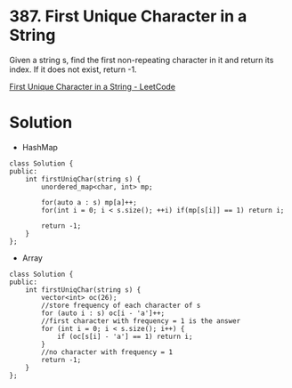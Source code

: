 # 387. First Unique Character in a String

Given a string s, find the first non-repeating character in it and return its index. If it does not exist, return -1.

[First Unique Character in a String - LeetCode](https://leetcode.com/problems/first-unique-character-in-a-string/description/)

# Solution

- HashMap
```
class Solution {
public:
    int firstUniqChar(string s) {
        unordered_map<char, int> mp;

        for(auto a : s) mp[a]++;
        for(int i = 0; i < s.size(); ++i) if(mp[s[i]] == 1) return i;

        return -1;
    }
};
```

- Array
```
class Solution {
public:
    int firstUniqChar(string s) {
        vector<int> oc(26);
        //store frequency of each character of s
        for (auto i : s) oc[i - 'a']++;
        //first character with frequency = 1 is the answer
        for (int i = 0; i < s.size(); i++) {
            if (oc[s[i] - 'a'] == 1) return i;
        }
        //no character with frequency = 1
        return -1;
    }
};
```